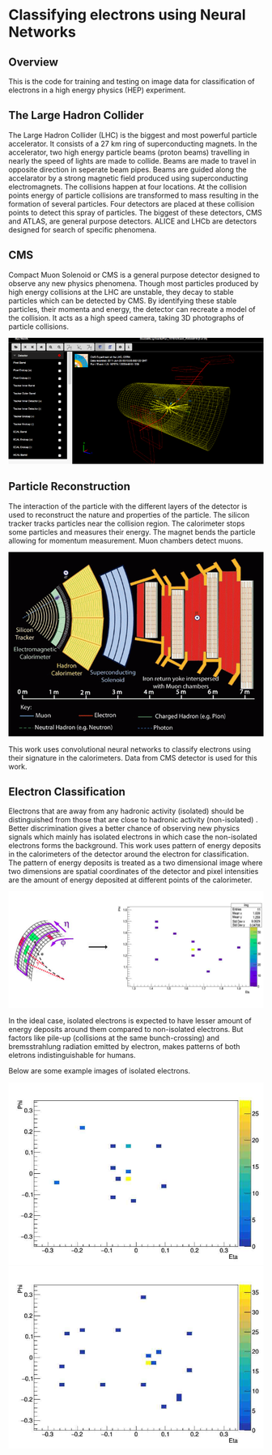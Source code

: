 # Classifying electrons using Neural Networks
## Overview
This is the code for training and testing on image data for classification of electrons in a high energy physics (HEP) experiment.
## The Large Hadron Collider
The Large Hadron Collider (LHC) is the biggest and most powerful particle accelerator. It consists of a 27 km ring of superconducting magnets. In the accelerator, two high energy particle beams (proton beams) travelling in nearly the speed of lights are made to collide. Beams are made to travel in opposite direction in seperate beam pipes. Beams are guided along the accelarator by a strong magnetic field produced using superconducting electromagnets. The collisions happen at four locations. At the collision points energy of particle collisions are transformed to mass resulting in the formation of several particles. Four detectors are placed at these collision points to detect this spray of particles. The biggest of these detectors, CMS and ATLAS, are general purpose detectors. ALICE and LHCb are detectors designed for search of specific phenomena.
## CMS
Compact Muon Solenoid or CMS is a general purpose detector designed to observe any new physics phenomena. Though most particles produced by high energy collisions at the LHC are unstable, they decay to stable particles which can be detected by CMS. By identifying these stable particles, their momenta and energy, the detector can recreate a model of the collision. It acts as a high speed camera, taking 3D photographs of particle collisions.

![cms-event](https://github.com/stjohnso98/Classifying-Electrons-using-Neural-Networks/blob/master/docs/cmsreleasesn.gif)

## Particle Reconstruction
The interaction of the particle with the different layers of the detector is used to reconstruct the nature and properties of the particle. The silicon tracker tracks particles near the collision region. The calorimeter stops some particles and measures their energy. The magnet bends the particle allowing for momentum measurement. Muon chambers detect muons.

![cms-reconstruction](https://github.com/stjohnso98/Classifying-Electrons-using-Neural-Networks/blob/master/docs/particle_reco.gif)

This work uses convolutional neural networks to classify electrons using their signature in the calorimeters. Data from CMS detector is used for this work.

## Electron Classification
Electrons that are away from any hadronic activity (isolated) should be distinguished from those that are close to hadronic activity (non-isolated) . Better discrimination gives a better chance of observing new physics signals which mainly has isolated electrons in which case the non-isolated electrons forms the background. This work uses pattern of energy deposits in the calorimeters of the detector around the electron for classification. The pattern of energy deposits is treated as a two dimensional image where two dimensions are spatial coordinates of the detector and pixel intensities are the amount of energy deposited at different points of the calorimeter.

![img-con](https://github.com/stjohnso98/Classifying-Electrons-using-Neural-Networks/blob/master/docs/imgcon.png)

In the ideal case, isolated electrons is expected to have lesser amount of energy deposits around them compared to non-isolated electrons. But factors like pile-up (collisions at the same bunch-crossing) and bremsstrahlung radiation emitted by electron, makes patterns of both eletrons indistinguishable for humans.

Below are some example images of isolated electrons.

![1](https://github.com/stjohnso98/Classifying-Electrons-using-Neural-Networks/blob/master/docs/real_ele1.jpg) ![2](https://github.com/stjohnso98/Classifying-Electrons-using-Neural-Networks/blob/master/docs/real_ele2.jpg)


